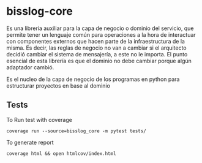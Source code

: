 # bisslog-core

Es una librería auxiliar para la capa de negocio o dominio del servicio, que permite tener un 
lenguaje común para operaciones a la hora de interactuar con componentes externos que
hacen parte de la infraestructura de la misma. Es decir, las reglas de negocio no van a cambiar 
si el arquitecto decidió cambiar el sistema de mensajería, a este no le importa. 
El punto esencial de esta librería es que el dominio no debe cambiar porque algún adaptador cambió.

Es el nucleo de la capa de negocio de los programas en python para estructurar proyectos en base al dominio




## Tests

To Run test with coverage
~~~commandline
coverage run --source=bisslog_core -m pytest tests/
~~~


To generate report
~~~commandline
coverage html && open htmlcov/index.html
~~~